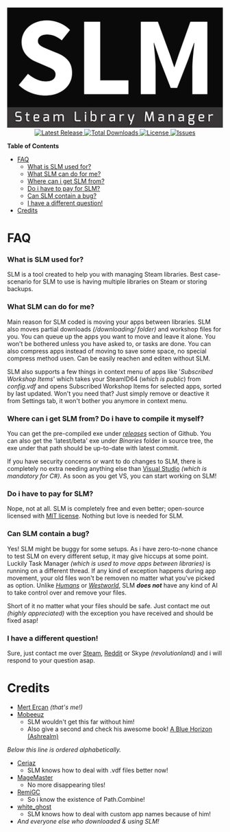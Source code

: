 <p align="center">
	<img src="/Extras/Logo/slm.png?raw=true" width="550px" height="280px" alt="Steam Library Manager" />
	<br />
	<a href="https://github.com/RevoLand/Steam-Library-Manager/releases/latest">
		<img src="https://img.shields.io/github/release/RevoLand/Steam-Library-Manager.svg?style=flat-square" alt="Latest Release">
	</a>
    <a href="https://github.com/RevoLand/Steam-Library-Manager/releases/latest">
        <img src="https://img.shields.io/github/downloads/RevoLand/Steam-Library-Manager/total.svg?style=flat-square" alt="Total Downloads">
    </a>
    <a href="https://raw.githubusercontent.com/RevoLand/Steam-Library-Manager/master/LICENSE">
        <img src="https://img.shields.io/badge/license-MIT-blue.svg?style=flat-square" alt="License">
    </a>
    <a href="https://github.com/RevoLand/Steam-Library-Manager/issues">
        <img src="https://img.shields.io/github/issues/RevoLand/Steam-Library-Manager.svg?style=flat-square" alt="Issues">
    </a>
</p>

**Table of Contents**
- [FAQ](#faq)
    - [What is SLM used for?](#what-is-slm-used-for)
    - [What SLM can do for me?](#what-slm-can-do-for-me)
    - [Where can i get SLM from?](#where-can-i-get-slm-from-do-i-have-to-compile-it-myself)
    - [Do i have to pay for SLM?](#do-i-have-to-pay-for-slm)
    - [Can SLM contain a bug?](#can-slm-contain-a-bug)
    - [I have a different question!](#i-have-a-different-question)
- [Credits](#credits)

FAQ
===================
### What is SLM used for?
SLM is a tool created to help you with managing Steam libraries. Best case-scenario for SLM to use is having multiple libraries on Steam or storing backups.

### What SLM can do for me?
Main reason for SLM coded is moving your apps between libraries. SLM also moves partial downloads *(/downloading/ folder)* and workshop files for you. You can queue up the apps you want to move and leave it alone. You won't be bothered unless you have asked to, or tasks are done. You can also compress apps instead of moving to save some space, no special compress method usen. Can be easily reachen and editen without SLM.

SLM also supports a few things in context menu of apps like '*Subscribed Workshop Items*' which takes your SteamID64 (*which is public*) from *config.vdf* and opens Subscribed Workshop Items for selected apps, sorted by last updated. Won't you need that? Just simply remove or deactive it from Settings tab, it won't bother you anymore in context menu.

### Where can i get SLM from? Do i have to compile it myself?
You can get the pre-compiled exe under [*releases*](https://github.com/RevoLand/Steam-Library-Manager/releases) section of Github. You can also get the 'latest/beta' exe under *Binaries* folder in source tree, the exe under that path should be up-to-date with latest commit.

If you have security concerns or want to do changes to SLM, there is completely no extra needing anything else than [Visual Studio](https://www.visualstudio.com/tr/vs/visual-studio-2017-rc/) *(which is mandatory for C#)*. As soon as you get VS, you can start working on SLM!

### Do i have to pay for SLM?
Nope, not at all. SLM is completely free and even better; open-source licensed with [MIT license](https://en.wikipedia.org/wiki/MIT_License). Nothing but love is needed for SLM.

### Can SLM contain a bug?
Yes! SLM might be buggy for some setups. As i have zero-to-none chance to test SLM on every different setup, it may give hiccups at some point. 
Luckily Task Manager *(which is used to move apps between libraries)* is running on a different thread. If any kind of exception happens during app movement, your old files won't be removen no matter what you've picked as option. Unlike [*Humans*](http://www.imdb.com/title/tt4122068/) or [*Westworld*](http://www.imdb.com/title/tt0475784/), SLM ***does not*** have any kind of AI to take control over and remove your files.

Short of it no matter what your files should be safe. Just contact me out *(highly appreciated)* with the exception you have received and should be fixed asap!

### I have a different question!
Sure, just contact me over [Steam](https://steamcommunity.com/id/RevoLand/), [Reddit](https://www.reddit.com/user/RevoLand/) or Skype *(revolutionland)* and i will respond to your question asap.

Credits
===================
- [Mert Ercan](https://steamcommunity.com/id/RevoLand/) *(that's me!)*
- [Mobeeuz](https://steamcommunity.com/id/Mobeeuz)
    - SLM wouldn't get this far without him! 
    - Also give a second and check his awesome book! [A Blue Horizon (Ashrealm)](https://www.amazon.com/dp/0995190917/)
 
*Below this line is ordered alphabetically.*
- [Ceriaz](https://steamcommunity.com/id/ceriaz)
    - SLM knows how to deal with .vdf files better now!
- [MageMaster](https://steamcommunity.com/profiles/76561197998719155)
    - No more disappearing tiles!
- [RemiGC](https://github.com/RemiGC)
    - So i know the existence of Path.Combine!
- [white_ghost](https://steamcommunity.com/profiles/76561197991469081)
    - SLM knows how to deal with custom app names because of him!
- *And everyone else who downloaded & using SLM!*


